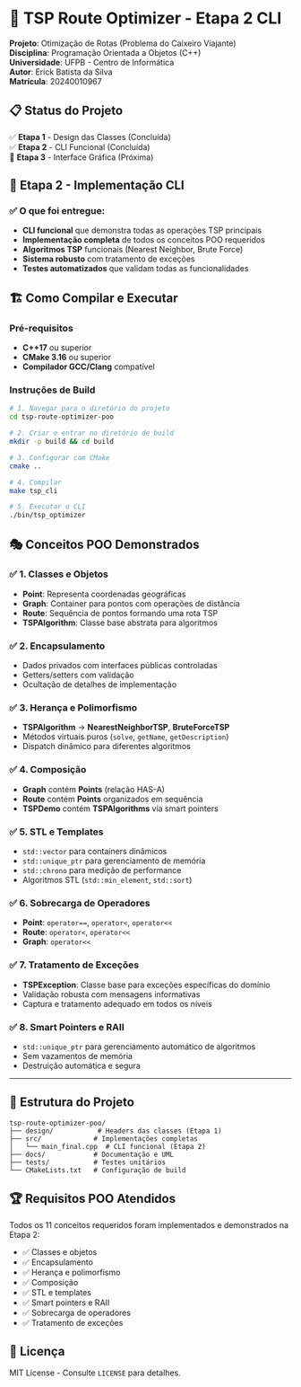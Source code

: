 # 🚀 TSP Route Optimizer - Etapa 2 CLI

**Projeto**: Otimização de Rotas (Problema do Caixeiro Viajante)  
**Disciplina**: Programação Orientada a Objetos (C++)  
**Universidade**: UFPB - Centro de Informática  
**Autor**: Erick Batista da Silva  
**Matrícula**: 20240010967

## 📋 Status do Projeto

✅ **Etapa 1** - Design das Classes (Concluída)  
✅ **Etapa 2** - CLI Funcional (Concluída)  
🔄 **Etapa 3** - Interface Gráfica (Próxima)  

## 🎯 Etapa 2 - Implementação CLI

### ✅ O que foi entregue:

- **CLI funcional** que demonstra todas as operações TSP principais
- **Implementação completa** de todos os conceitos POO requeridos
- **Algoritmos TSP** funcionais (Nearest Neighbor, Brute Force)
- **Sistema robusto** com tratamento de exceções
- **Testes automatizados** que validam todas as funcionalidades

## 🏗️ Como Compilar e Executar

### Pré-requisitos
- **C++17** ou superior
- **CMake 3.16** ou superior
- **Compilador GCC/Clang** compatível

### Instruções de Build

```bash
# 1. Navegar para o diretório do projeto
cd tsp-route-optimizer-poo

# 2. Criar e entrar no diretório de build
mkdir -p build && cd build

# 3. Configurar com CMake
cmake ..

# 4. Compilar
make tsp_cli

# 5. Executar o CLI
./bin/tsp_optimizer
```

## 🎭 Conceitos POO Demonstrados

### ✅ **1. Classes e Objetos**
- **Point**: Representa coordenadas geográficas
- **Graph**: Container para pontos com operações de distância  
- **Route**: Sequência de pontos formando uma rota TSP
- **TSPAlgorithm**: Classe base abstrata para algoritmos

### ✅ **2. Encapsulamento**
- Dados privados com interfaces públicas controladas
- Getters/setters com validação
- Ocultação de detalhes de implementação

### ✅ **3. Herança e Polimorfismo**
- **TSPAlgorithm** → **NearestNeighborTSP**, **BruteForceTSP**
- Métodos virtuais puros (`solve`, `getName`, `getDescription`)
- Dispatch dinâmico para diferentes algoritmos

### ✅ **4. Composição**
- **Graph** contém **Points** (relação HAS-A)
- **Route** contém **Points** organizados em sequência
- **TSPDemo** contém **TSPAlgorithms** via smart pointers

### ✅ **5. STL e Templates**  
- `std::vector` para containers dinâmicos
- `std::unique_ptr` para gerenciamento de memória
- `std::chrono` para medição de performance
- Algoritmos STL (`std::min_element`, `std::sort`)

### ✅ **6. Sobrecarga de Operadores**
- **Point**: `operator==`, `operator<`, `operator<<`
- **Route**: `operator<`, `operator<<`
- **Graph**: `operator<<`

### ✅ **7. Tratamento de Exceções**
- **TSPException**: Classe base para exceções específicas do domínio
- Validação robusta com mensagens informativas
- Captura e tratamento adequado em todos os níveis

### ✅ **8. Smart Pointers e RAII**
- `std::unique_ptr` para gerenciamento automático de algoritmos
- Sem vazamentos de memória
- Destruição automática e segura

---

## 📁 Estrutura do Projeto

```
tsp-route-optimizer-poo/
├── design/           # Headers das classes (Etapa 1)
├── src/             # Implementações completas
│   └── main_final.cpp  # CLI funcional (Etapa 2)
├── docs/            # Documentação e UML
├── tests/           # Testes unitários
└── CMakeLists.txt   # Configuração de build
```

## 🏆 Requisitos POO Atendidos

Todos os 11 conceitos requeridos foram implementados e demonstrados na Etapa 2:
- ✅ Classes e objetos
- ✅ Encapsulamento  
- ✅ Herança e polimorfismo
- ✅ Composição
- ✅ STL e templates
- ✅ Smart pointers e RAII
- ✅ Sobrecarga de operadores
- ✅ Tratamento de exceções

## 📄 Licença

MIT License - Consulte `LICENSE` para detalhes.
